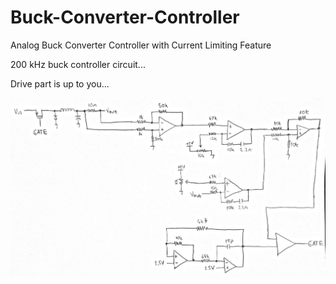 # Buck-Converter-Controller
Analog Buck Converter Controller with Current Limiting Feature

200 kHz buck controller circuit... 

Drive part is up to you...

![](buck-controller.jpg)
